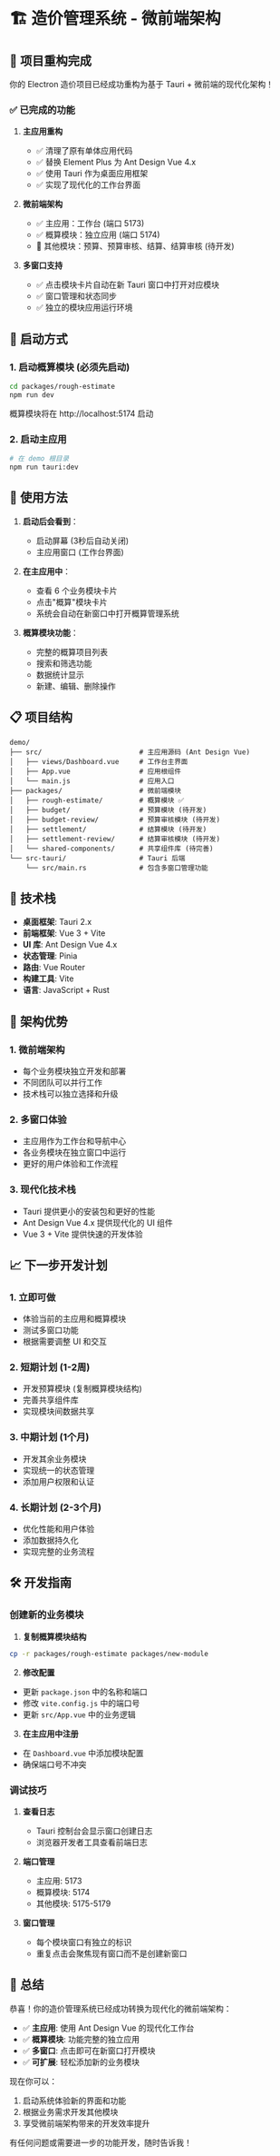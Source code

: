 # 🏗️ 造价管理系统 - 微前端架构

## 🎉 项目重构完成

你的 Electron 造价项目已经成功重构为基于 Tauri + 微前端的现代化架构！

### ✅ 已完成的功能

1. **主应用重构**
   - ✅ 清理了原有单体应用代码
   - ✅ 替换 Element Plus 为 Ant Design Vue 4.x
   - ✅ 使用 Tauri 作为桌面应用框架
   - ✅ 实现了现代化的工作台界面

2. **微前端架构**
   - ✅ 主应用：工作台 (端口 5173)
   - ✅ 概算模块：独立应用 (端口 5174)
   - 🔄 其他模块：预算、预算审核、结算、结算审核 (待开发)

3. **多窗口支持**
   - ✅ 点击模块卡片自动在新 Tauri 窗口中打开对应模块
   - ✅ 窗口管理和状态同步
   - ✅ 独立的模块应用运行环境

## 🚀 启动方式

### 1. 启动概算模块 (必须先启动)
```bash
cd packages/rough-estimate
npm run dev
```
概算模块将在 http://localhost:5174 启动

### 2. 启动主应用
```bash
# 在 demo 根目录
npm run tauri:dev
```

## 🎯 使用方法

1. **启动后会看到**：
   - 启动屏幕 (3秒后自动关闭)
   - 主应用窗口 (工作台界面)

2. **在主应用中**：
   - 查看 6 个业务模块卡片
   - 点击"概算"模块卡片
   - 系统会自动在新窗口中打开概算管理系统

3. **概算模块功能**：
   - 完整的概算项目列表
   - 搜索和筛选功能
   - 数据统计显示
   - 新建、编辑、删除操作

## 📋 项目结构

```
demo/
├── src/                        # 主应用源码 (Ant Design Vue)
│   ├── views/Dashboard.vue     # 工作台主界面
│   ├── App.vue                 # 应用根组件
│   └── main.js                 # 应用入口
├── packages/                   # 微前端模块
│   ├── rough-estimate/         # 概算模块 ✅
│   ├── budget/                 # 预算模块 (待开发)
│   ├── budget-review/          # 预算审核模块 (待开发)
│   ├── settlement/             # 结算模块 (待开发)
│   ├── settlement-review/      # 结算审核模块 (待开发)
│   └── shared-components/      # 共享组件库 (待完善)
└── src-tauri/                  # Tauri 后端
    └── src/main.rs             # 包含多窗口管理功能
```

## 🔧 技术栈

- **桌面框架**: Tauri 2.x
- **前端框架**: Vue 3 + Vite
- **UI 库**: Ant Design Vue 4.x
- **状态管理**: Pinia
- **路由**: Vue Router
- **构建工具**: Vite
- **语言**: JavaScript + Rust

## 🌟 架构优势

### 1. **微前端架构**
- 每个业务模块独立开发和部署
- 不同团队可以并行工作
- 技术栈可以独立选择和升级

### 2. **多窗口体验**
- 主应用作为工作台和导航中心
- 各业务模块在独立窗口中运行
- 更好的用户体验和工作流程

### 3. **现代化技术栈**
- Tauri 提供更小的安装包和更好的性能
- Ant Design Vue 4.x 提供现代化的 UI 组件
- Vue 3 + Vite 提供快速的开发体验

## 📈 下一步开发计划

### 1. **立即可做**
- 体验当前的主应用和概算模块
- 测试多窗口功能
- 根据需要调整 UI 和交互

### 2. **短期计划** (1-2周)
- 开发预算模块 (复制概算模块结构)
- 完善共享组件库
- 实现模块间数据共享

### 3. **中期计划** (1个月)
- 开发其余业务模块
- 实现统一的状态管理
- 添加用户权限和认证

### 4. **长期计划** (2-3个月)
- 优化性能和用户体验
- 添加数据持久化
- 实现完整的业务流程

## 🛠️ 开发指南

### 创建新的业务模块

1. **复制概算模块结构**
```bash
cp -r packages/rough-estimate packages/new-module
```

2. **修改配置**
- 更新 `package.json` 中的名称和端口
- 修改 `vite.config.js` 中的端口号
- 更新 `src/App.vue` 中的业务逻辑

3. **在主应用中注册**
- 在 `Dashboard.vue` 中添加模块配置
- 确保端口号不冲突

### 调试技巧

1. **查看日志**
   - Tauri 控制台会显示窗口创建日志
   - 浏览器开发者工具查看前端日志

2. **端口管理**
   - 主应用: 5173
   - 概算模块: 5174
   - 其他模块: 5175-5179

3. **窗口管理**
   - 每个模块窗口有独立的标识
   - 重复点击会聚焦现有窗口而不是创建新窗口

## 🎊 总结

恭喜！你的造价管理系统已经成功转换为现代化的微前端架构：

- ✅ **主应用**: 使用 Ant Design Vue 的现代化工作台
- ✅ **概算模块**: 功能完整的独立应用
- ✅ **多窗口**: 点击即可在新窗口打开模块
- ✅ **可扩展**: 轻松添加新的业务模块

现在你可以：
1. 启动系统体验新的界面和功能
2. 根据业务需求开发其他模块
3. 享受微前端架构带来的开发效率提升

有任何问题或需要进一步的功能开发，随时告诉我！
